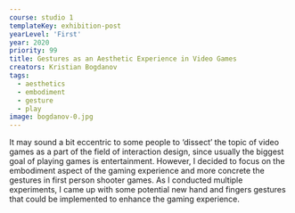 ```yaml
---
course: studio 1
templateKey: exhibition-post
yearLevel: 'First'
year: 2020
priority: 99
title: Gestures as an Aesthetic Experience in Video Games
creators: Kristian Bogdanov
tags:
  - aesthetics
  - embodiment
  - gesture
  - play
image: bogdanov-0.jpg
---
```


It may sound a bit eccentric to some people to ‘dissect’ the topic of video games as a part of the field of interaction design, since usually the biggest goal of playing games is entertainment. However, I decided to focus on the embodiment aspect of the gaming experience and more concrete the gestures in first person shooter games. As I conducted multiple experiments, I came up with some potential new hand and fingers gestures that could be implemented to enhance the gaming experience. 